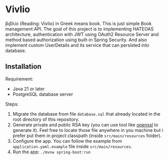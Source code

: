 # Vivlio

βιβλίο (Reading: Vivlio) in Greek means book. This is just simple Book management API. The goal of this project is to implementing HATEOAS architecture, authentication with JWT using OAuth2 Resource Server and method based authorization using built-in Spring Security. And also implement custom UserDetails and its service that can persisted into database.

## Installation

Requirement:
- Java 21 or later
- PostgreSQL database server

Steps:
1. Migrate the database from file `database.sql` that already located in the root directory of this repository.
2. Generate private and public RSA key (you can use tool like [openssl](https://www.openssl.org/) to generate it). Feel free to locate those file anywhere in you machine but i prefer put them in project classpath (inside `src/main/resources` folder).
3. Configure the app. You can follow the example from `application.yaml.example` file inside `src/main/resources`.
4. Run the app: `./mvnw spring-boot:run`
